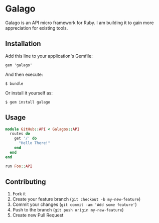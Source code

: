 # Galago

Galago is an API micro framework for Ruby.
I am building it to gain more appreciation for existing tools.

## Installation

Add this line to your application's Gemfile:

    gem 'galago'

And then execute:

    $ bundle

Or install it yourself as:

    $ gem install galago

## Usage

```ruby
module GitHub::API < Galagos::API
  routes do
    get '/' do
      "Hello There!"
    end
  end
end

run Foo::API
```

## Contributing

1. Fork it
2. Create your feature branch (`git checkout -b my-new-feature`)
3. Commit your changes (`git commit -am 'Add some feature'`)
4. Push to the branch (`git push origin my-new-feature`)
5. Create new Pull Request

